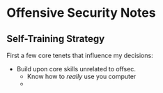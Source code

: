 # Offensive Security Notes

## Self-Training Strategy

First a few core tenets that influence my decisions:

* Build upon core skills unrelated to offsec.
  * Know how to *really* use you computer
  * 
